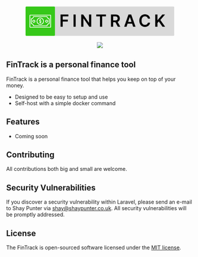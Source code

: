 <p align="center"><img src="https://raw.githubusercontent.com/ShayPunter/FinTrack/main/public/fintrack-logo-with-white-bg.png" width="400" alt="Laravel Logo"></p>

<p align="center">
<a href="/LICENSE" target="_blank"><img src='https://img.shields.io/badge/license-MIT-green?style=for-the-badge' /></a>
</p>

## FinTrack is a personal finance tool

FinTrack is a personal finance tool that helps you keep on top of your money.
* Designed to be easy to setup and use
* Self-host with a simple docker command

## Features

* Coming soon

## Contributing

All contributions both big and small are welcome.

## Security Vulnerabilities

If you discover a security vulnerability within Laravel, please send an e-mail to Shay Punter via [shay@shaypunter.co.uk](mailto:shay@shaypunter.co.uk). All security vulnerabilities will be promptly addressed.

## License

The FinTrack is open-sourced software licensed under the [MIT license](https://opensource.org/licenses/MIT).
